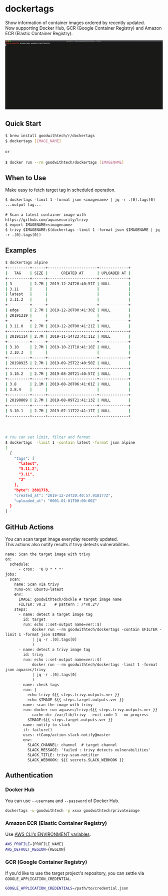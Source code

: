 # dockertags
Show information of container images ordered by recently updated. <br />
Now supporting Docker Hub, GCR (Google Container Registry) and Amazon ECR (Elastic Container Registry).

<img src="assets/usage.gif" width="1200">



## Quick Start

```bash
$ brew install goodwithtech/r/dockertags
$ dockertags [IMAGE_NAME]

or 

$ docker run --rm goodwithtech/dockertags [IMAGENAME]
```
## When to Use

Make easy to fetch target tag in scheduled operation.
 
```.env
$ dockertags -limit 1 -format json <imagename> | jq -r .[0].tags[0]
...output tag...

# Scan a latest container image with https://github.com/aquasecurity/trivy
$ export IMAGENAME=<imagename>
$ trivy $IMAGENAME:$(dockertags -limit 1 -format json $IMAGENAME | jq -r .[0].tags[0])
```

## Examples

```bash
$ dockertags alpine
+----------+------+----------------------+-------------+
|   TAG    | SIZE |      CREATED AT      | UPLOADED AT |
+----------+------+----------------------+-------------+
| 3        | 2.7M | 2019-12-24T20:40:57Z | NULL        |
| 3.11     |      |                      |             |
| latest   |      |                      |             |
| 3.11.2   |      |                      |             |
+----------+------+----------------------+-------------+
| edge     | 2.7M | 2019-12-20T00:41:30Z | NULL        |
| 20191219 |      |                      |             |
+----------+------+----------------------+-------------+
| 3.11.0   | 2.7M | 2019-12-20T00:41:21Z | NULL        |
+----------+------+----------------------+-------------+
| 20191114 | 2.7M | 2019-11-14T22:41:11Z | NULL        |
+----------+------+----------------------+-------------+
| 3.10     | 2.7M | 2019-10-21T18:41:18Z | NULL        |
| 3.10.3   |      |                      |             |
+----------+------+----------------------+-------------+
| 20190925 | 2.7M | 2019-09-25T22:40:50Z | NULL        |
+----------+------+----------------------+-------------+
| 3.10.2   | 2.7M | 2019-08-20T21:40:57Z | NULL        |
+----------+------+----------------------+-------------+
| 3.8      | 2.1M | 2019-08-20T06:41:01Z | NULL        |
| 3.8.4    |      |                      |             |
+----------+------+----------------------+-------------+
| 20190809 | 2.7M | 2019-08-09T21:41:13Z | NULL        |
+----------+------+----------------------+-------------+
| 3.10.1   | 2.7M | 2019-07-11T22:41:17Z | NULL        |
+----------+------+----------------------+-------------+



# You can set limit, filter and format
$ dockertags  -limit 1 -contain latest -format json alpine
[
  {
    "tags": [
      "latest",
      "3.11.2",
      "3.11",
      "3"
    ],
    "byte": 2801778,
    "created_at": "2019-12-24T20:40:57.918177Z",
    "uploaded_at": "0001-01-01T00:00:00Z"
  }
]
```

## GitHub Actions

You can scan target image everyday recently updated.<br />
This actions also notify results if trivy detects vulnerabilities.

```
name: Scan the target image with trivy
on:
  schedule:
      - cron:  '0 0 * * *'
jobs:
  scan:
    name: Scan via trivy
    runs-on: ubuntu-latest
    env:
      IMAGE: goodwithtech/dockle # target image name
      FILTER: v0.2    # pattern : /*v0.2*/
    steps:
      - name: detect a target image tag
        id: target
        run: echo ::set-output name=ver::$(
            docker run --rm goodwithtech/dockertags -contain $FILTER -limit 1 -format json $IMAGE
            | jq -r .[0].tags[0]
            )
      - name: detect a trivy image tag
        id: trivy
        run: echo ::set-output name=ver::$(
            docker run --rm goodwithtech/dockertags -limit 1 -format json aquasec/trivy
            | jq -r .[0].tags[0]
            )
      - name: check tags
        run: |
          echo trivy ${{ steps.trivy.outputs.ver }}
          echo $IMAGE ${{ steps.target.outputs.ver }}
      - name: scan the image with trivy
        run: docker run aquasec/trivy:${{ steps.trivy.outputs.ver }}
          --cache-dir /var/lib/trivy --exit-code 1 --no-progress
          $IMAGE:${{ steps.target.outputs.ver }}
      - name: notify to slack
        if: failure()
        uses: rtCamp/action-slack-notify@master
        env:
          SLACK_CHANNEL: channel  # target channel
          SLACK_MESSAGE: 'failed : trivy detects vulnerabilities'
          SLACK_TITLE: trivy-scan-notifier
          SLACK_WEBHOOK: ${{ secrets.SLACK_WEBHOOK }}
```

## Authentication

### Docker Hub

You can use `--username` and `--password` of Docker Hub.

```bash
dockertags -u goodwithtech -p xxxx goodwithtech/privateimage
```

### Amazon ECR (Elastic Container Registry)

Use [AWS CLI's ENVIRONMENT variables](https://docs.aws.amazon.com/cli/latest/userguide/cli-configure-envvars.html).

```bash
AWS_PROFILE={PROFILE_NAME}
AWS_DEFAULT_REGION={REGION}
```

### GCR (Google Container Registry)

If you'd like to use the target project's repository, you can settle via `GOOGLE_APPLICATION_CREDENTIAL`.

```bash
GOOGLE_APPLICATION_CREDENTIALS=/path/to/credential.json
```

